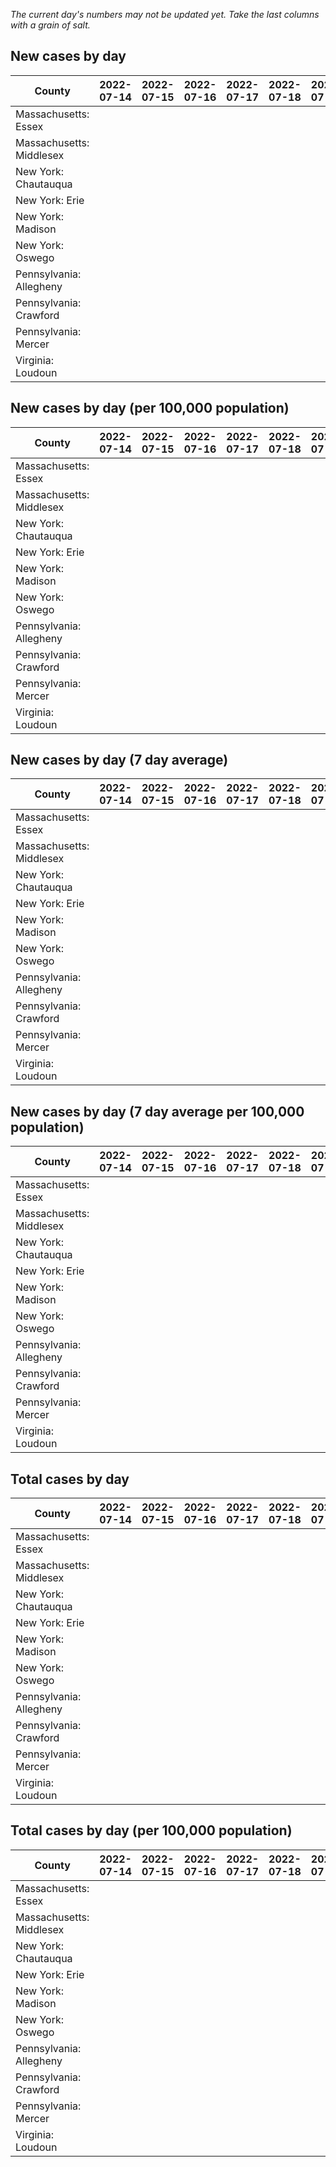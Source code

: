 _The current day's numbers may not be updated yet. Take the last columns with a grain of salt._
## New cases by day

| County | 2022-07-14 | 2022-07-15 | 2022-07-16 | 2022-07-17 | 2022-07-18 | 2022-07-19 | 2022-07-20 |
| --- | --- | --- | --- | --- | --- | --- | --- |
| Massachusetts: Essex |  |  |  |  |  |  |  |
| Massachusetts: Middlesex |  |  |  |  |  |  |  |
| New York: Chautauqua |  |  |  |  |  |  |  |
| New York: Erie |  |  |  |  |  |  |  |
| New York: Madison |  |  |  |  |  |  |  |
| New York: Oswego |  |  |  |  |  |  |  |
| Pennsylvania: Allegheny |  |  |  |  |  |  |  |
| Pennsylvania: Crawford |  |  |  |  |  |  |  |
| Pennsylvania: Mercer |  |  |  |  |  |  |  |
| Virginia: Loudoun |  |  |  |  |  |  |  |

## New cases by day (per 100,000 population)

| County | 2022-07-14 | 2022-07-15 | 2022-07-16 | 2022-07-17 | 2022-07-18 | 2022-07-19 | 2022-07-20 |
| --- | --- | --- | --- | --- | --- | --- | --- |
| Massachusetts: Essex |  |  |  |  |  |  |  |
| Massachusetts: Middlesex |  |  |  |  |  |  |  |
| New York: Chautauqua |  |  |  |  |  |  |  |
| New York: Erie |  |  |  |  |  |  |  |
| New York: Madison |  |  |  |  |  |  |  |
| New York: Oswego |  |  |  |  |  |  |  |
| Pennsylvania: Allegheny |  |  |  |  |  |  |  |
| Pennsylvania: Crawford |  |  |  |  |  |  |  |
| Pennsylvania: Mercer |  |  |  |  |  |  |  |
| Virginia: Loudoun |  |  |  |  |  |  |  |

## New cases by day (7 day average)

| County | 2022-07-14 | 2022-07-15 | 2022-07-16 | 2022-07-17 | 2022-07-18 | 2022-07-19 | 2022-07-20 |
| --- | --- | --- | --- | --- | --- | --- | --- |
| Massachusetts: Essex |  |  |  |  |  |  |  |
| Massachusetts: Middlesex |  |  |  |  |  |  |  |
| New York: Chautauqua |  |  |  |  |  |  |  |
| New York: Erie |  |  |  |  |  |  |  |
| New York: Madison |  |  |  |  |  |  |  |
| New York: Oswego |  |  |  |  |  |  |  |
| Pennsylvania: Allegheny |  |  |  |  |  |  |  |
| Pennsylvania: Crawford |  |  |  |  |  |  |  |
| Pennsylvania: Mercer |  |  |  |  |  |  |  |
| Virginia: Loudoun |  |  |  |  |  |  |  |

## New cases by day (7 day average per 100,000 population)

| County | 2022-07-14 | 2022-07-15 | 2022-07-16 | 2022-07-17 | 2022-07-18 | 2022-07-19 | 2022-07-20 |
| --- | --- | --- | --- | --- | --- | --- | --- |
| Massachusetts: Essex |  |  |  |  |  |  |  |
| Massachusetts: Middlesex |  |  |  |  |  |  |  |
| New York: Chautauqua |  |  |  |  |  |  |  |
| New York: Erie |  |  |  |  |  |  |  |
| New York: Madison |  |  |  |  |  |  |  |
| New York: Oswego |  |  |  |  |  |  |  |
| Pennsylvania: Allegheny |  |  |  |  |  |  |  |
| Pennsylvania: Crawford |  |  |  |  |  |  |  |
| Pennsylvania: Mercer |  |  |  |  |  |  |  |
| Virginia: Loudoun |  |  |  |  |  |  |  |

## Total cases by day

| County | 2022-07-14 | 2022-07-15 | 2022-07-16 | 2022-07-17 | 2022-07-18 | 2022-07-19 | 2022-07-20 |
| --- | --- | --- | --- | --- | --- | --- | --- |
| Massachusetts: Essex |  |  |  |  |  |  | 227255 |
| Massachusetts: Middlesex |  |  |  |  |  |  | 384211 |
| New York: Chautauqua |  |  |  |  |  |  | 26139 |
| New York: Erie |  |  |  |  |  |  | 240308 |
| New York: Madison |  |  |  |  |  |  | 14886 |
| New York: Oswego |  |  |  |  |  |  | 29922 |
| Pennsylvania: Allegheny |  |  |  |  |  |  | 297003 |
| Pennsylvania: Crawford |  |  |  |  |  |  | 21320 |
| Pennsylvania: Mercer |  |  |  |  |  |  | 24898 |
| Virginia: Loudoun |  |  |  |  |  |  | 82654 |

## Total cases by day (per 100,000 population)

| County | 2022-07-14 | 2022-07-15 | 2022-07-16 | 2022-07-17 | 2022-07-18 | 2022-07-19 | 2022-07-20 |
| --- | --- | --- | --- | --- | --- | --- | --- |
| Massachusetts: Essex |  |  |  |  |  |  | 28801.7 |
| Massachusetts: Middlesex |  |  |  |  |  |  | 23838.9 |
| New York: Chautauqua |  |  |  |  |  |  | 20597.6 |
| New York: Erie |  |  |  |  |  |  | 26157.3 |
| New York: Madison |  |  |  |  |  |  | 20983.6 |
| New York: Oswego |  |  |  |  |  |  | 24504.3 |
| Pennsylvania: Allegheny |  |  |  |  |  |  | 24423.7 |
| Pennsylvania: Crawford |  |  |  |  |  |  | 25192.3 |
| Pennsylvania: Mercer |  |  |  |  |  |  | 22753.7 |
| Virginia: Loudoun |  |  |  |  |  |  | 19987.0 |
